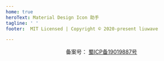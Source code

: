 ```yaml
---
home: true
heroText: Material Design Icon 助手
tagline: ' '
footer:  MIT Licensed | Copyright © 2020-present liuwave

---
```


<div class="theme-default-content" style="text-align: center">
 备案号： <a href="http://beian.miit.gov.cn/" target="_blank">蜀ICP备19019887号</a>
</div>